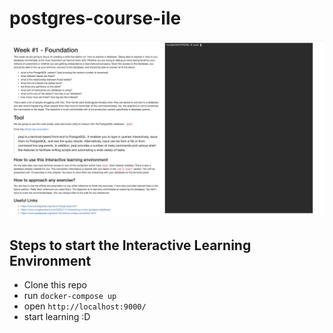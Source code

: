 # postgres-course-ile

![](ile.png)

## Steps to start the Interactive Learning Environment

- Clone this repo
- run `docker-compose up`
- open `http://localhost:9000/`
- start learning :D

